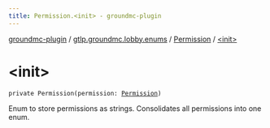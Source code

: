 ```yaml
---
title: Permission.<init> - groundmc-plugin
---
```


[groundmc-plugin](../../index.html) / [gtlp.groundmc.lobby.enums](../index.html) / [Permission](index.html) / [&lt;init&gt;](.)

# &lt;init&gt;

`private Permission(permission: `[`Permission`](https://hub.spigotmc.org/javadocs/spigot/org/bukkit/permissions/Permission.html)`)`

Enum to store permissions as strings.
Consolidates all permissions into one enum.


